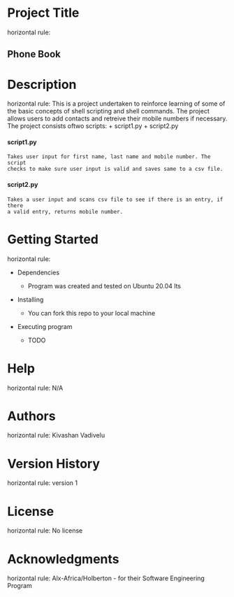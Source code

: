 # Project Title
horizontal rule:
## Phone Book

# Description
horizontal rule:
This is a project undertaken to reinforce learning of some of the basic
concepts of shell scripting and shell commands. The project allows users to
add contacts and retreive their mobile numbers if necessary.
The project consists oftwo scripts:
	+ script1.py
	+ script2.py

#### script1.py
	Takes user input for first name, last name and mobile number. The script
	checks to make sure user input is valid and saves same to a csv file.

#### script2.py
	Takes a user input and scans csv file to see if there is an entry, if there
	a valid entry, returns mobile number.


# Getting Started
horizontal rule:
* Dependencies
	+ Program was created and tested on Ubuntu 20.04 lts

* Installing
	+ You can fork this repo to your local machine

* Executing program
	+ TODO

# Help
horizontal rule:
N/A

# Authors
horizontal rule:
Kivashan Vadivelu

# Version History
horizontal rule:
version 1

# License
horizontal rule:
No license

# Acknowledgments
horizontal rule:
Alx-Africa/Holberton - for their Software Engineering Program
